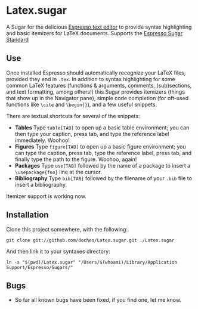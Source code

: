 # Latex.sugar

A Sugar for the delicious [Espresso text editor][espresso] to provide syntax highlighting and basic itemizers for LaTeX documents. Supports the [Espresso Sugar Standard][standard]

  [espresso]: <http://macrabbit.com/espresso/>
    "The Espresso text editor, by MacRabbit"
  [standard]: <http://github.com/elliottcable/espresso-sugar-standard>
    "ellitotcable's Espresso Sugar Standard on Github"

## Use

Once installed Espresso should automatically recognize your LaTeX files, provided they end in `.tex`. In addition to syntax highlighting for some common LaTeX features (functions & arguments, comments, (sub)sections, and text formatting, among others!) this Sugar provides itemizers (things that show up in the Navigator pane), simple code completion (for oft-used functions like `\cite` and `\begin{}`), and a few useful snippets. 

There are textual shortcuts for several of the snippets:

+  **Tables** Type `table[TAB]` to open up a basic table environment; you can then type your caption, press tab, and type the reference label immediately. Woohoo!
+  **Figures** Type `figure[TAB]` to open up a basic figure environment; you can type the caption, press tab, type the reference label, press tab, and finally type the path to the figure. Woohoo, again!
+  **Packages** Type `use[TAB]` followed by the name of a package to insert a `\usepackage{foo}` line at the cursor.
+  **Bibliography** Type `bib[TAB]` followed by the filename of your `.bib` file to insert a bibliography.

Itemizer support is working now.

## Installation

Clone this project somewhere, with the following:

    git clone git://github.com/doches/Latex.sugar.git ./Latex.sugar

And then link it to your syntaxes directory:

    ln -s "$(pwd)/Latex.sugar" "/Users/$(whoami)/Library/Application Support/Espresso/Sugars/"

## Bugs

+ So far all known bugs have been fixed, if you find one, let me know.
